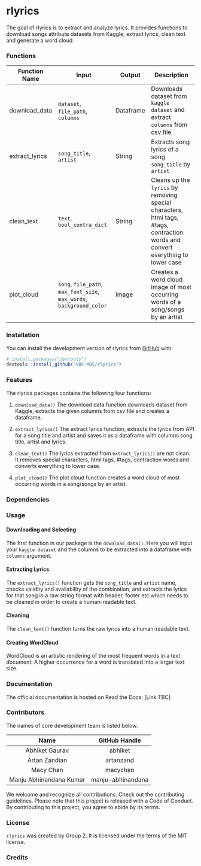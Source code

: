 
<!-- README.md is generated from README.Rmd. Please edit that file -->

# rlyrics

<!-- badges: start -->
<!-- badges: end -->

The goal of rlyrics is to extract and analyze lyrics. It provides
functions to download songs attribute datasets from Kaggle, extract
lyrics, clean text and generate a word cloud.

### Functions

| Function Name  | Input                                                                 | Output    | Description                                                                                                                     |
|----------------|-----------------------------------------------------------------------|-----------|---------------------------------------------------------------------------------------------------------------------------------|
| download_data  | `dataset`, `file_path`, `columns`                                     | Dataframe | Downloads dataset from `kaggle dataset` and extract `columns` from csv file                                                     |
| extract_lyrics | `song_title`, `artist`                                                | String    | Extracts song lyrics of a song `song_title` by `artist`                                                                         |
| clean_text     | `text`, `bool_contra_dict`                                            | String    | Cleans up the `lyrics` by removing special characters, html tags, #tags, contraction words and convert everything to lower case |
| plot_cloud     | `song`, `file_path`, `max_font_size`, `max_words`, `background_color` | Image     | Creates a word cloud image of most occurring words of a song/songs by an artist                                                 |

### Installation

You can install the development version of rlyrics from
[GitHub](https://github.com/) with:

``` r
# install.packages("devtools")
devtools::install_github("UBC-MDS/rlyrics")
```

### Features

The rlyrics packages contains the following four functions:

1.  `download_data()` The download data function downloads dataset from
    Kaggle, extracts the given columns from csv file and creates a
    dataframe.

2.  `extract_lyrics()` The extract lyrics function, extracts the lyrics
    from API for a song title and artist and saves it as a dataframe
    with columns song title, artist and lyrics.

3.  `clean_text()` The lyrics extracted from `extract_lyrics()` are not
    clean. It removes special characters, html tags, #tags, contraction
    words and converts everything to lower case.

4.  `plot_cloud()` The plot cloud function creates a word cloud of most
    occurring words in a song/songs by an artist.

### Dependencies

### Usage

#### Downloading and Selecting

The first function in our package is the `download_data()`. Here you
will input your `kaggle dataset` and the columns to be extracted into a
dataframe with `columns` argument.

#### Extracting Lyrics

The `extract_lyrics()` function gets the `song_title` and `artist` name,
checks validity and availability of the combination, and extracts the
lyrics for that song in a raw string format with header, footer etc
which needs to be cleaned in order to create a human-readable text.

#### Cleaning

The `clean_text()` function turns the raw lyrics into a human-readable
text.

#### Creating WordCloud

WordCloud is an artistic rendering of the most frequent words in a text
document. A higher occurrence for a word is translated into a larger
text size.

### Documentation

The official documentation is hosted on Read the Docs: \[Link TBC\]

### Contributors

The names of core development team is listed below.

|          Name           |   GitHub Handle   |
|:-----------------------:|:-----------------:|
|     Abhiket Gaurav      |      abhiket      |
|      Artan Zandian      |     artanzand     |
|        Macy Chan        |     macychan      |
| Manju Abhinandana Kumar | manju-abhinandana |

We welcome and recognize all contributions. Check out the contributing
guidelines. Please note that this project is released with a Code of
Conduct. By contributing to this project, you agree to abide by its
terms.

### License

`rlyrics` was created by Group 2. It is licensed under the terms of the
MIT license.

### Credits
